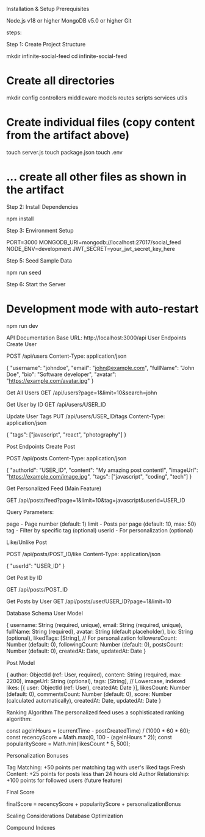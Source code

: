 Installation & Setup
Prerequisites

Node.js v18 or higher
MongoDB v5.0 or higher
Git

steps:

Step 1: Create Project Structure

mkdir infinite-social-feed
cd infinite-social-feed

# Create all directories
mkdir config controllers middleware models routes scripts services utils

# Create individual files (copy content from the artifact above)
touch server.js
touch package.json
touch .env
# ... create all other files as shown in the artifact

Step 2: Install Dependencies

npm install

Step 3: Environment Setup

PORT=3000
MONGODB_URI=mongodb://localhost:27017/social_feed
NODE_ENV=development
JWT_SECRET=your_jwt_secret_key_here

Step 5: Seed Sample Data

npm run seed

Step 6: Start the Server

# Development mode with auto-restart
npm run dev

 API Documentation
Base URL: http://localhost:3000/api
User Endpoints
Create User

POST /api/users
Content-Type: application/json

{
  "username": "johndoe",
  "email": "john@example.com",
  "fullName": "John Doe",
  "bio": "Software developer",
  "avatar": "https://example.com/avatar.jpg"
}

Get All Users
GET /api/users?page=1&limit=10&search=john

Get User by ID
GET /api/users/USER_ID

Update User Tags
PUT /api/users/USER_ID/tags
Content-Type: application/json

{
  "tags": ["javascript", "react", "photography"]
}

Post Endpoints
Create Post

POST /api/posts
Content-Type: application/json

{
  "authorId": "USER_ID",
  "content": "My amazing post content!",
  "imageUrl": "https://example.com/image.jpg",
  "tags": ["javascript", "coding", "tech"]
}

Get Personalized Feed (Main Feature)

GET /api/posts/feed?page=1&limit=10&tag=javascript&userId=USER_ID

Query Parameters:

page - Page number (default: 1)
limit - Posts per page (default: 10, max: 50)
tag - Filter by specific tag (optional)
userId - For personalization (optional)

Like/Unlike Post

POST /api/posts/POST_ID/like
Content-Type: application/json

{
  "userId": "USER_ID"
}

Get Post by ID

GET /api/posts/POST_ID

Get Posts by User
GET /api/posts/user/USER_ID?page=1&limit=10



Database Schema
User Model

{
  username: String (required, unique),
  email: String (required, unique),
  fullName: String (required),
  avatar: String (default placeholder),
  bio: String (optional),
  likedTags: [String], // For personalization
  followersCount: Number (default: 0),
  followingCount: Number (default: 0),
  postsCount: Number (default: 0),
  createdAt: Date,
  updatedAt: Date
}

Post Model

{
  author: ObjectId (ref: User, required),
  content: String (required, max: 2200),
  imageUrl: String (optional),
  tags: [String], // Lowercase, indexed
  likes: [{
    user: ObjectId (ref: User),
    createdAt: Date
  }],
  likesCount: Number (default: 0),
  commentsCount: Number (default: 0),
  score: Number (calculated automatically),
  createdAt: Date,
  updatedAt: Date
}


Ranking Algorithm
The personalized feed uses a sophisticated ranking algorithm:

const ageInHours = (currentTime - postCreatedTime) / (1000 * 60 * 60);
const recencyScore = Math.max(0, 100 - (ageInHours * 2));
const popularityScore = Math.min(likesCount * 5, 500);

Personalization Bonuses

Tag Matching: +50 points per matching tag with user's liked tags
Fresh Content: +25 points for posts less than 24 hours old
Author Relationship: +100 points for followed users (future feature)

Final Score

finalScore = recencyScore + popularityScore + personalizationBonus

Scaling Considerations
Database Optimization

Compound Indexes